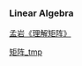 ### Linear Algebra

[孟岩《理解矩阵》](https://github.com/luanxxys/cs/blob/master/%E7%BA%BF%E6%80%A7%E4%BB%A3%E6%95%B0/%E5%AD%9F%E5%B2%A9%E3%80%8A%E7%90%86%E8%A7%A3%E7%9F%A9%E9%98%B5%E3%80%8B.md)

[矩阵_tmp](https://github.com/luanxxys/cs/blob/master/%E7%BA%BF%E6%80%A7%E4%BB%A3%E6%95%B0/%E7%9F%A9%E9%98%B5_tmp.md)

